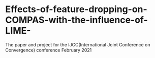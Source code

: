 # Effects-of-feature-dropping-on-COMPAS-with-the-influence-of-LIME-
The paper and project for the IJCC(International Joint Conference on Convergence) conference February 2021
